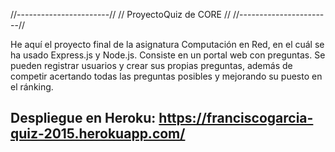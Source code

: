   //-----------------------//
 //  ProyectoQuiz de CORE //
//-----------------------//

He aquí el proyecto final de la asignatura Computación en Red, en el cuál se ha usado Express.js y Node.js.
Consiste en un portal web con preguntas. Se pueden registrar usuarios y crear sus propias preguntas, además
de competir acertando todas las preguntas posibles y mejorando su puesto en el ránking.

Despliegue en Heroku: https://franciscogarcia-quiz-2015.herokuapp.com/
----------------------------------------------------------------------------------------------------------
